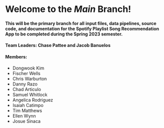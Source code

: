 # Welcome to the _Main_ Branch!
#### This will be the primary branch for all input files, data pipelines, source code, and documentation for the Spotify Playlist Song Recommendation App to be completed during the Spring 2023 semester.
####
#### Team Leaders: Chase Pattee and Jacob Banuelos
#### Members:
  * Dongwook Kim
  * Fischer Wells
  * Chris Warburton
  * Danny Razo
  * Chad Articulo
  * Samuel Whitlock
  * Angelica Rodriguez
  * Isaiah Catimpo
  * Tim Matthews
  * Ellen Wynn
  * Josue Sinaca
